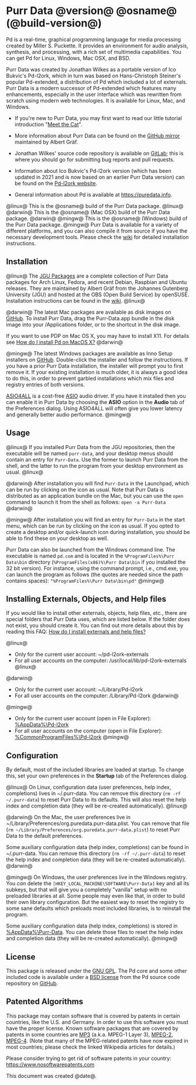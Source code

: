 # Purr Data @version@ @osname@ (@build-version@)

Pd is a real-time, graphical programming language for media processing created by Miller S. Puckette. It provides an environment for audio analysis, synthesis, and processing, with a rich set of multimedia capabilities. You can get Pd for Linux, Windows, Mac OSX, and BSD.

Purr Data was created by Jonathan Wilkes as a portable version of Ico Bukvic's Pd-l2ork, which in turn was based on Hans-Christoph Steiner's popular Pd-extended, a distribution of Pd which included a lot of externals. Purr Data is a modern successor of Pd-extended which features many enhancements, especially in the user interface which was rewritten from scratch using modern web technologies. It is available for Linux, Mac, and Windows.

- If you're new to Purr Data, you may first want to read our little tutorial introduction "[Meet the Cat](https://agraef.github.io/purr-data-intro)".

- More information about Purr Data can be found on the [GitHub mirror](https://agraef.github.io/purr-data/) maintained by Albert Gräf.

- Jonathan Wilkes' source code repository is available on [GitLab](https://git.purrdata.net/jwilkes/purr-data); this is where you should go for submitting bug reports and pull requests.

- Information about Ico Bukvic's Pd-l2ork version (which has been updated in 2021 and is now based on an earlier Purr Data version) can be found on the [Pd-l2ork website](https://l2ork.music.vt.edu/main/make-your-own-l2ork/software/).

- General information about Pd is available at <https://puredata.info>.

@linux@
This is the @osname@ build of the Purr Data package.
@linux@
@darwin@
This is the @osname@ (Mac OSX) build of the Purr Data package.
@darwin@
@mingw@
This is the @osname@ (Windows) build of the Purr Data package.
@mingw@
Purr Data is available for a variety of different platforms, and you can also compile it from source if you have the necessary development tools. Please check the [wiki](https://github.com/agraef/purr-data/wiki/Installation) for detailed installation instructions.

## Installation

@linux@
The [JGU Packages](https://build.opensuse.org/project/show/home:aggraef:purr-data-jgu) are a complete collection of Purr Data packages for Arch Linux, Fedora, and recent Debian, Raspbian and Ubuntu releases. They are maintained by Albert Gräf from the Johannes Gutenberg University (JGU) and hosted at the OBS (Open Build Service) by openSUSE. Installation instructions can be found in the [wiki](https://github.com/agraef/purr-data/wiki/Installation#linux).
@linux@

@darwin@
The latest Mac packages are available as disk images on [GitHub](https://github.com/agraef/purr-data/releases). To install Purr Data, drag the Purr-Data.app bundle in the disk image into your /Applications folder, or to the shortcut in the disk image.

If you want to use PDP on Mac OS X, you may have to install X11. For details see [How do I install Pd on MacOS X?](https://puredata.info/docs/faq/macosx)
@darwin@

@mingw@
The latest Windows packages are available as Inno Setup installers on [GitHub](https://github.com/agraef/purr-data/releases). Double-click the installer and follow the instructions. If you have a prior Purr Data installation, the installer will prompt you to first remove it. If your existing installation is much older, it is always a good idea to do this, in order to prevent garbled installations which mix files and registry entries of both versions.

[ASIO4ALL](https://www.asio4all.com/) is a cost-free [ASIO](https://en.wikipedia.org/wiki/Audio_Stream_Input/Output) audio driver. If you have it installed then you can enable it in Purr Data by choosing the **ASIO** option in the **Audio** tab of the Preferences dialog. Using ASIO4ALL will often give you lower latency and generally better audio performance.
@mingw@

## Usage

@linux@
If you installed Purr Data from the JGU repositories, then the executable will be named `purr-data`, and your desktop menus should contain an entry for `Purr-Data`. Use the former to launch Purr Data from the shell, and the latter to run the program from your desktop environment as usual.
@linux@

@darwin@
After installation you will find `Purr-Data` in the Launchpad, which can be run by clicking on the icon as usual. Note that Purr Data is distributed as an application bundle on the Mac, but you can use the `open` command to launch it from the shell as follows: `open -a Purr-Data`
@darwin@

@mingw@
After installation you will find an entry for `Purr-Data` in the start menu, which can be run by clicking on the icon as usual. If you opted to create a desktop and/or quick-launch icon during installation, you should be able to find these on your desktop as well.

Purr Data can also be launched from the Windows command line. The executable is named `pd.com` and is located in the `%ProgramFiles%\Purr Data\bin` directory (`%ProgramFiles(x86)%\Purr Data\bin` if you installed the 32 bit version). For instance, using the command prompt, i.e., cmd.exe, you can launch the program as follows (the quotes are needed since the path contains spaces): `"%ProgramFiles%\Purr Data\bin\pd"`
@mingw@

## Installing Externals, Objects, and Help files

If you would like to install other externals, objects, help files, etc., there are special folders that Purr Data uses, which are listed below. If the folder does not exist, you should create it. You can find out more details about this by reading this FAQ: [How do I install externals and help files?](https://puredata.info/docs/faq/how-do-i-install-externals-and-help-files)

@linux@
- Only for the current user account: ~/pd-l2ork-externals
- For all user accounts on the computer: /usr/local/lib/pd-l2ork-externals
@linux@

@darwin@
- Only for the current user account: ~/Library/Pd-l2ork
- For all user accounts on the computer: /Library/Pd-l2ork
@darwin@

@mingw@
- Only for the current user account (open in File Explorer): [%AppData%\\Pd-l2ork](file:///%AppData%)
- For all user accounts on the computer (open in File Explorer): [%CommonProgramFiles%\\Pd-l2ork](file:///%CommonProgramFiles%)
@mingw@

## Configuration

By default, most of the included libraries are loaded at startup. To change this, set your own preferences in the **Startup** tab of the Preferences dialog.

@linux@
On Linux, configuration data (user preferences, help index, completions) lives in ~/.purr-data. You can remove this directory (`rm -rf ~/.purr-data`) to reset Purr Data to its defaults. This will also reset the help index and completion data (they will be re-created automatically).
@linux@

@darwin@
On the Mac, the user preferences live in ~/Library/Preferences/org.puredata.purr-data.plist. You can remove that file (`rm ~/Library/Preferences/org.puredata.purr-data.plist`) to reset Purr Data to the default preferences.

Some auxiliary configuration data (help index, completions) can be found in ~/.purr-data. You can remove this directory (`rm -rf ~/.purr-data`) to reset the help index and completion data (they will be re-created automatically).
@darwin@

@mingw@
On Windows, the user preferences live in the Windows registry. You *can* delete the `[HKEY_LOCAL_MACHINE\SOFTWARE\Purr-Data]` key and all its subkeys, but that will give you a completely "vanilla" setup with *no* preloaded libraries at all. Some people may even like that, in order to build their own library configuration. But the easiest way to reset the registry to some sane defaults which preloads most included libraries, is to reinstall the program.

Some auxiliary configuration data (help index, completions) is stored in [%AppData%\\Purr-Data](file:///%AppData%/Purr-Data). You can delete those files to reset the help index and completion data (they will be re-created automatically).
@mingw@

## License

This package is released under the [GNU GPL](https://www.gnu.org/copyleft/gpl.html). The Pd core and some other included code is available under a [BSD license](https://github.com/pure-data/pure-data/blob/master/LICENSE.txt) from the Pd source code repository on [GitHub](https://github.com/pure-data/pure-data).

## Patented Algorithms

This package may contain software that is covered by patents in certain countries, like the U.S. and Germany. In order to use this software you must have the proper license. Known software packages that are covered by patents in some countries are [MP3](https://en.wikipedia.org/wiki/MP3) (a.k.a. MPEG-1 Layer 3), [MPEG-2](https://en.wikipedia.org/wiki/MPEG-2), [MPEG-4](https://en.wikipedia.org/wiki/MPEG-4). (Note that many of the MPEG-related patents have now expired in most countries; please check the linked Wikipedia articles for details.)

Please consider trying to get rid of software patents in your country:
<https://www.nosoftwarepatents.com>

This document was created @date@.
